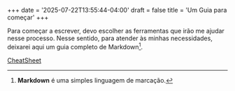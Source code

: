 +++
date = '2025-07-22T13:55:44-04:00'
draft = false
title = 'Um Guia para começar'
+++

Para começar a escrever, devo escolher as ferramentas que irão me ajudar nesse processo. Nesse sentido, para atender às minhas necessidades, deixarei aqui um guia completo de Markdown[^1]. 

[^1]:**Markdown** é uma simples linguagem de marcação.

[CheatSheet](https://github.com/lifeparticle/Markdown-Cheatsheet)